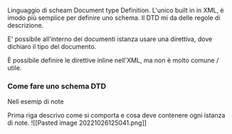 Linguaggio di scheam Document type Definition.
L'unico built in in XML, è imodo più semplice per definire uno schema.
Il DTD mi da delle regole di descrizione.

E' possibile all'interno dei documenti istanza usare una direttiva, dove dichiaro il tipo del documento.

È possibile definire le direttive inline nell'XML, ma non è molto comune / utile.

### Come fare uno schema DTD

Nell esemip di note

Prima riga descrivo come si comporta e cosa deve contenere ogni istanza di note.
![[Pasted image 20221026125041.png]]

